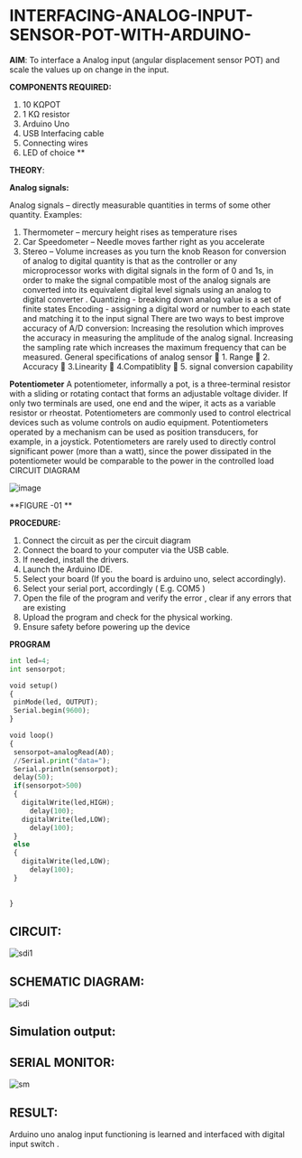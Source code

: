 # INTERFACING-ANALOG-INPUT-SENSOR-POT-WITH-ARDUINO-




**AIM**:  To interface a Analog  input (angular displacement sensor POT) and scale the values up on change in the input.


**COMPONENTS REQUIRED:**
1.	10 KΩPOT
2.	1 KΩ resistor 
3.	Arduino Uno 
4.	USB Interfacing cable 
5.	Connecting wires 
6.	LED of choice 
**


**THEORY**: 

**Analog signals:**

Analog signals – directly measurable quantities in terms of some other quantity.
Examples:
1. Thermometer – mercury height rises as temperature rises
2. Car Speedometer – Needle moves farther right as you accelerate
3. Stereo – Volume increases as you turn the knob
Reason for conversion of analog to digital quantity is that as the controller or any microprocessor works with digital signals in the form of 0 and 1s, in order to make the signal compatible  most of the analog signals are converted into its equivalent digital level signals using an analog to digital converter .
Quantizing - breaking down analog value is a set of finite states
Encoding - assigning a digital word or number to each state and matching it to the input signal
 There are two ways to best improve accuracy of A/D conversion:
Increasing the resolution which improves the accuracy in measuring the amplitude of the analog signal.
Increasing the sampling rate which increases the maximum frequency that can be measured.
General specifications of analog sensor
	1. Range
	2. Accuracy
	3.Linearity
	4.Compatiblity
	5. signal conversion capability

**Potentiometer**
A potentiometer, informally a pot, is a three-terminal resistor with a sliding or rotating contact that forms an adjustable voltage divider. If only two terminals are used, one end and the wiper, it acts as a variable resistor or rheostat.
Potentiometers are commonly used to control electrical devices such as volume controls on audio equipment. Potentiometers operated by a mechanism can be used as position transducers, for example, in a joystick. Potentiometers are rarely used to directly control significant power (more than a watt), since the power dissipated in the potentiometer would be comparable to the power in the controlled load
CIRCUIT DIAGRAM





![image](https://user-images.githubusercontent.com/36288975/163530788-eec3cdc3-95e8-4d2d-8349-6d0ea4c9439c.png)

**FIGURE -01
**

**PROCEDURE:**

1.	Connect the circuit as per the circuit diagram 
2.	Connect the board to your computer via the USB cable.
3.	If needed, install the drivers.
4.	Launch the Arduino IDE.
5.	Select your board (If you the board is arduino uno, select accordingly).
6.	Select your serial port, accordingly ( E.g. COM5 )
7.	Open the file of the program  and verify the error , clear if any errors that are existing 
8.	Upload the program and check for the physical working. 
9.	Ensure safety before powering up the device 



**PROGRAM** 
 ```python
int led=4;
int sensorpot;

void setup()
{
  pinMode(led, OUTPUT);
  Serial.begin(9600);
}

void loop()
{
  sensorpot=analogRead(A0);
  //Serial.print("data=");
  Serial.println(sensorpot);
  delay(50);
  if(sensorpot>500)
  {
    digitalWrite(led,HIGH);
      delay(100);
    digitalWrite(led,LOW);
      delay(100);
  }
  else
  {
    digitalWrite(led,LOW);
      delay(100);
  }
    
  
}
```



## CIRCUIT:
![sdi1](https://github.com/ganesha360/EXPERIMENT-NO--02-INTERFACING-ANALOG-INPUT-SENSOR-POT-WITH-ARDUINO-/assets/120884552/63e8bdd9-40dc-45ff-aa5d-16af54b167f3)

## SCHEMATIC DIAGRAM:
![sdi](https://github.com/ganesha360/EXPERIMENT-NO--02-INTERFACING-ANALOG-INPUT-SENSOR-POT-WITH-ARDUINO-/assets/120884552/0f87c32f-46ca-43ec-a37a-8e560fbfbbab)

## Simulation output:
## SERIAL MONITOR:
![sm](https://github.com/ganesha360/EXPERIMENT-NO--02-INTERFACING-ANALOG-INPUT-SENSOR-POT-WITH-ARDUINO-/assets/120884552/ac5fe19e-bbed-4b0f-9bbb-7ea6483b2564)







## RESULT: 
Arduino uno analog input functioning is learned and interfaced with digital input switch .
